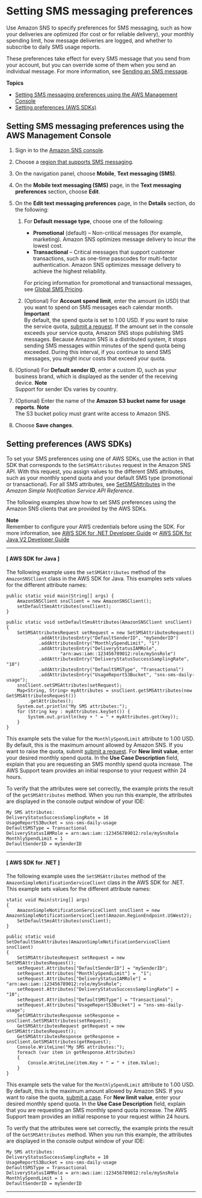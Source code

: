# Setting SMS messaging preferences<a name="sms_preferences"></a>

Use Amazon SNS to specify preferences for SMS messaging, such as how your deliveries are optimized \(for cost or for reliable delivery\), your monthly spending limit, how message deliveries are logged, and whether to subscribe to daily SMS usage reports\.

These preferences take effect for every SMS message that you send from your account, but you can override some of them when you send an individual message\. For more information, see [Sending an SMS message](sms_publish-to-phone.md)\.

**Topics**
+ [Setting SMS messaging preferences using the AWS Management Console](#sms_preferences_console)
+ [Setting preferences \(AWS SDKs\)](#sms_preferences_sdk)

## Setting SMS messaging preferences using the AWS Management Console<a name="sms_preferences_console"></a>

1. Sign in to the [Amazon SNS console](https://console.aws.amazon.com/sns/home)\.

1. Choose a [region that supports SMS messaging](sns-supported-regions-countries.md)\.

1. On the navigation panel, choose **Mobile**, **Text messaging \(SMS\)**\.

1. On the **Mobile text messaging \(SMS\)** page, in the **Text messaging preferences** section, choose **Edit**\.

1. On the **Edit text messaging preferences** page, in the **Details** section, do the following:

   1. For **Default message type**, choose one of the following:
      + **Promotional** \(default\) – Non\-critical messages \(for example, marketing\)\. Amazon SNS optimizes message delivery to incur the lowest cost\.
      + **Transactional** – Critical messages that support customer transactions, such as one\-time passcodes for multi\-factor authentication\. Amazon SNS optimizes message delivery to achieve the highest reliability\.

      For pricing information for promotional and transactional messages, see [Global SMS Pricing](https://aws.amazon.com/sns/sms-pricing/)\.

   1. \(Optional\) For **Account spend limit**, enter the amount \(in USD\) that you want to spend on SMS messages each calendar month\.
**Important**  
By default, the spend quota is set to 1\.00 USD\. If you want to raise the service quota, [submit a request](https://console.aws.amazon.com/support/home#/case/create?issueType=service-limit-increase&limitType=service-code-sns)\.
If the amount set in the console exceeds your service quota, Amazon SNS stops publishing SMS messages\.
Because Amazon SNS is a distributed system, it stops sending SMS messages within minutes of the spend quota being exceeded\. During this interval, if you continue to send SMS messages, you might incur costs that exceed your quota\.

1. \(Optional\) For **Default sender ID**, enter a custom ID, such as your business brand, which is displayed as the sender of the receiving device\.
**Note**  
Support for sender IDs varies by country\.

1. \(Optional\) Enter the name of the **Amazon S3 bucket name for usage reports**\.
**Note**  
The S3 bucket policy must grant write access to Amazon SNS\.

1. Choose **Save changes**\.

## Setting preferences \(AWS SDKs\)<a name="sms_preferences_sdk"></a>

To set your SMS preferences using one of AWS SDKs, use the action in that SDK that corresponds to the `SetSMSAttributes` request in the Amazon SNS API\. With this request, you assign values to the different SMS attributes, such as your monthly spend quota and your default SMS type \(promotional or transactional\)\. For all SMS attributes, see [SetSMSAttributes](https://docs.aws.amazon.com/sns/latest/api/API_SetSMSAttributes.html) in the *Amazon Simple Notification Service API Reference*\.

The following examples show how to set SMS preferences using the Amazon SNS clients that are provided by the AWS SDKs\.

**Note**  
Remember to configure your AWS credentials before using the SDK\. For more information, see [AWS SDK for \.NET Developer Guide](https://alpha-docs-aws.amazon.com/sdk-for-net/v3/developer-guide/net-dg-config-creds.html) or [AWS SDK for Java V2 Developer Guide]( https://docs.aws.amazon.com/sdk-for-java/v2/developer-guide/setup-credentials.html)

------
#### [ AWS SDK for Java ]

The following example uses the `setSMSAttributes` method of the `AmazonSNSClient` class in the AWS SDK for Java\. This examples sets values for the different attribute names:

```
public static void main(String[] args) {
	AmazonSNSClient snsClient = new AmazonSNSClient();
	setDefaultSmsAttributes(snsClient);
}

public static void setDefaultSmsAttributes(AmazonSNSClient snsClient) {
	SetSMSAttributesRequest setRequest = new SetSMSAttributesRequest()
			.addAttributesEntry("DefaultSenderID", "mySenderID")
			.addAttributesEntry("MonthlySpendLimit", "1")
			.addAttributesEntry("DeliveryStatusIAMRole", 
					"arn:aws:iam::123456789012:role/mySnsRole")
			.addAttributesEntry("DeliveryStatusSuccessSamplingRate", "10")
			.addAttributesEntry("DefaultSMSType", "Transactional")
			.addAttributesEntry("UsageReportS3Bucket", "sns-sms-daily-usage");
	snsClient.setSMSAttributes(setRequest);
	Map<String, String> myAttributes = snsClient.getSMSAttributes(new GetSMSAttributesRequest())
		.getAttributes();
	System.out.println("My SMS attributes:");
	for (String key : myAttributes.keySet()) {
		System.out.println(key + " = " + myAttributes.get(key));
	}
}
```

This example sets the value for the `MonthlySpendLimit` attribute to 1\.00 USD\. By default, this is the maximum amount allowed by Amazon SNS\. If you want to raise the quota, submit [submit a request](https://console.aws.amazon.com/support/home#/case/create?issueType=service-limit-increase&limitType=service-code-sns)\. For **New limit value**, enter your desired monthly spend quota\. In the **Use Case Description** field, explain that you are requesting an SMS monthly spend quota increase\. The AWS Support team provides an initial response to your request within 24 hours\.

To verify that the attributes were set correctly, the example prints the result of the `getSMSAttributes` method\. When you run this example, the attributes are displayed in the console output window of your IDE:

```
My SMS attributes:
DeliveryStatusSuccessSamplingRate = 10
UsageReportS3Bucket = sns-sms-daily-usage
DefaultSMSType = Transactional
DeliveryStatusIAMRole = arn:aws:iam::123456789012:role/mySnsRole
MonthlySpendLimit = 1
DefaultSenderID = mySenderID
```

------
#### [ AWS SDK for \.NET ]

The following example uses the `SetSMSAttributes` method of the `AmazonSimpleNotificationServiceClient` class in the AWS SDK for \.NET\. This example sets values for the different attribute names:

```
static void Main(string[] args)
{
    AmazonSimpleNotificationServiceClient snsClient = new AmazonSimpleNotificationServiceClient(Amazon.RegionEndpoint.USWest2);
    SetDefaultSmsAttributes(snsClient);            
}

public static void SetDefaultSmsAttributes(AmazonSimpleNotificationServiceClient snsClient)
{
    SetSMSAttributesRequest setRequest = new SetSMSAttributesRequest();
    setRequest.Attributes["DefaultSenderID"] = "mySenderID";
    setRequest.Attributes["MonthlySpendLimit"] =  "1";
    setRequest.Attributes["DeliveryStatusIAMRole"] = "arn:aws:iam::123456789012:role/mySnsRole";
    setRequest.Attributes["DeliveryStatusSuccessSamplingRate"] =  "10";
    setRequest.Attributes["DefaultSMSType"] = "Transactional";
    setRequest.Attributes["UsageReportS3Bucket"] = "sns-sms-daily-usage";
    SetSMSAttributesResponse setResponse = snsClient.SetSMSAttributes(setRequest);
    GetSMSAttributesRequest getRequest = new GetSMSAttributesRequest();
    GetSMSAttributesResponse getResponse = snsClient.GetSMSAttributes(getRequest);
    Console.WriteLine("My SMS attributes:");
    foreach (var item in getResponse.Attributes)
    {
        Console.WriteLine(item.Key + " = " + item.Value);
    }
}
```

This example sets the value for the `MonthlySpendLimit` attribute to 1\.00 USD\. By default, this is the maximum amount allowed by Amazon SNS\. If you want to raise the quota, [submit a case](https://console.aws.amazon.com/support/home#/case/create?issueType=service-limit-increase&limitType=service-code-sns)\. For **New limit value**, enter your desired monthly spend quota\. In the **Use Case Description** field, explain that you are requesting an SMS monthly spend quota increase\. The AWS Support team provides an initial response to your request within 24 hours\.

To verify that the attributes were set correctly, the example prints the result of the `GetSMSAttributes` method\. When you run this example, the attributes are displayed in the console output window of your IDE:

```
My SMS attributes:
DeliveryStatusSuccessSamplingRate = 10
UsageReportS3Bucket = sns-sms-daily-usage
DefaultSMSType = Transactional
DeliveryStatusIAMRole = arn:aws:iam::123456789012:role/mySnsRole
MonthlySpendLimit = 1
DefaultSenderID = mySenderID
```

------